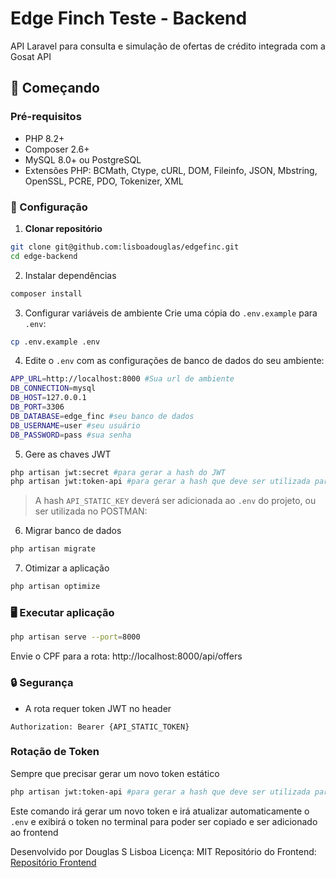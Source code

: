 # Edge Finch Teste - Backend

API Laravel para consulta e simulação de ofertas de crédito integrada com a Gosat API


## 🚀 Começando

### Pré-requisitos

- PHP 8.2+
- Composer 2.6+
- MySQL 8.0+ ou PostgreSQL
- Extensões PHP: BCMath, Ctype, cURL, DOM, Fileinfo, JSON, Mbstring, OpenSSL, PCRE, PDO, Tokenizer, XML

### 🔧 Configuração

1. **Clonar repositório**
```bash
git clone git@github.com:lisboadouglas/edgefinc.git
cd edge-backend
```

2. Instalar dependências
```bash
composer install
```

3. Configurar variáveis de ambiente
Crie uma cópia do `.env.example` para `.env`:
```bash
cp .env.example .env
```

4. Edite o `.env` com as configurações de banco de dados do seu ambiente:
```bash
APP_URL=http://localhost:8000 #Sua url de ambiente
DB_CONNECTION=mysql
DB_HOST=127.0.0.1
DB_PORT=3306
DB_DATABASE=edge_finc #seu banco de dados
DB_USERNAME=user #seu usuário
DB_PASSWORD=pass #sua senha
```
5. Gere as chaves JWT
```bash
php artisan jwt:secret #para gerar a hash do JWT
php artisan jwt:token-api #para gerar a hash que deve ser utilizada para consumir a rota de API (Authorization Bearer)
```

> A hash `API_STATIC_KEY` deverá ser adicionada ao `.env` do projeto, ou ser utilizada no POSTMAN:

6. Migrar banco de dados

```bash
php artisan migrate
```

7. Otimizar a aplicação
```bash
php artisan optimize
```



### 🖥 Executar aplicação
```bash
php artisan serve --port=8000
```

Envie o CPF para a rota: http://localhost:8000/api/offers

### 🔒 Segurança
- A rota requer token JWT no header
```http
Authorization: Bearer {API_STATIC_TOKEN}
```

### Rotação de Token
Sempre que precisar gerar um novo token estático

```bash
php artisan jwt:token-api #para gerar a hash que deve ser utilizada para consumir a rota de API (Authorization Bearer)
```

Este comando irá gerar um novo token e irá atualizar automaticamente o `.env` e exibirá o token no terminal para poder ser copiado e ser adicionado ao frontend

Desenvolvido por Douglas S Lisboa
Licença: MIT
Repositório do Frontend: [Repositório Frontend](https://github.com/lisboadouglas/frontend-edgefinch)